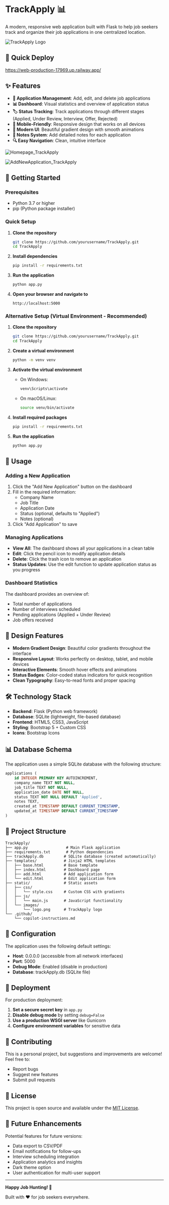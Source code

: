 # TrackApply 📊

A modern, responsive web application built with Flask to help job seekers track and organize their job applications in one centralized location.

![TrackApply Logo](static/images/logo.png)

## 🚀 Quick Deploy

https://web-production-17969.up.railway.app/ 

## ✨ Features

- **📝 Application Management**: Add, edit, and delete job applications
- **📊 Dashboard**: Visual statistics and overview of application status
- **🏷️ Status Tracking**: Track applications through different stages (Applied, Under Review, Interview, Offer, Rejected)
- **📱 Mobile-Friendly**: Responsive design that works on all devices
- **🎨 Modern UI**: Beautiful gradient design with smooth animations
- **📝 Notes System**: Add detailed notes for each application
- **🔍 Easy Navigation**: Clean, intuitive interface

![Homepage_TrackApply](https://github.com/user-attachments/assets/f931bccf-133c-4f0e-abb6-8dd31a036567)

![AddNewApplication_TrackApply](https://github.com/user-attachments/assets/f70c67ca-7ee2-49e0-b80f-ba86944bf2fb)



## 🚀 Getting Started

### Prerequisites

- Python 3.7 or higher
- pip (Python package installer)

### Quick Setup

1. **Clone the repository**
   ```bash
   git clone https://github.com/yourusername/TrackApply.git
   cd TrackApply
   ```

2. **Install dependencies**
   ```bash
   pip install -r requirements.txt
   ```

3. **Run the application**
   ```bash
   python app.py
   ```

4. **Open your browser and navigate to**
   ```
   http://localhost:5000
   ```

### Alternative Setup (Virtual Environment - Recommended)

1. **Clone the repository**
   ```bash
   git clone https://github.com/yourusername/TrackApply.git
   cd TrackApply
   ```

2. **Create a virtual environment**
   ```bash
   python -m venv venv
   ```

3. **Activate the virtual environment**
   - On Windows:
     ```bash
     venv\Scripts\activate
     ```
   - On macOS/Linux:
     ```bash
     source venv/bin/activate
     ```

4. **Install required packages**
   ```bash
   pip install -r requirements.txt
   ```

5. **Run the application**
   ```bash
   python app.py
   ```

## 📱 Usage

### Adding a New Application
1. Click the "Add New Application" button on the dashboard
2. Fill in the required information:
   - Company Name
   - Job Title
   - Application Date
   - Status (optional, defaults to "Applied")
   - Notes (optional)
3. Click "Add Application" to save

### Managing Applications
- **View All**: The dashboard shows all your applications in a clean table
- **Edit**: Click the pencil icon to modify application details
- **Delete**: Click the trash icon to remove an application
- **Status Updates**: Use the edit function to update application status as you progress

### Dashboard Statistics
The dashboard provides an overview of:
- Total number of applications
- Number of interviews scheduled
- Pending applications (Applied + Under Review)
- Job offers received

## 🎨 Design Features

- **Modern Gradient Design**: Beautiful color gradients throughout the interface
- **Responsive Layout**: Works perfectly on desktop, tablet, and mobile devices
- **Interactive Elements**: Smooth hover effects and animations
- **Status Badges**: Color-coded status indicators for quick recognition
- **Clean Typography**: Easy-to-read fonts and proper spacing

## 🛠️ Technology Stack

- **Backend**: Flask (Python web framework)
- **Database**: SQLite (lightweight, file-based database)
- **Frontend**: HTML5, CSS3, JavaScript
- **Styling**: Bootstrap 5 + Custom CSS
- **Icons**: Bootstrap Icons

## 📊 Database Schema

The application uses a simple SQLite database with the following structure:

```sql
applications (
    id INTEGER PRIMARY KEY AUTOINCREMENT,
    company_name TEXT NOT NULL,
    job_title TEXT NOT NULL,
    application_date DATE NOT NULL,
    status TEXT NOT NULL DEFAULT 'Applied',
    notes TEXT,
    created_at TIMESTAMP DEFAULT CURRENT_TIMESTAMP,
    updated_at TIMESTAMP DEFAULT CURRENT_TIMESTAMP
)
```

## 📁 Project Structure

```
TrackApply/
├── app.py                 # Main Flask application
├── requirements.txt       # Python dependencies
├── trackApply.db         # SQLite database (created automatically)
├── templates/            # Jinja2 HTML templates
│   ├── base.html         # Base template
│   ├── index.html        # Dashboard page
│   ├── add.html          # Add application form
│   └── edit.html         # Edit application form
├── static/               # Static assets
│   ├── css/
│   │   └── style.css     # Custom CSS with gradients
│   ├── js/
│   │   └── main.js       # JavaScript functionality
│   └── images/
│       └── logo.png      # TrackApply logo
└── .github/
    └── copilot-instructions.md
```

## 🔧 Configuration

The application uses the following default settings:
- **Host**: 0.0.0.0 (accessible from all network interfaces)
- **Port**: 5000
- **Debug Mode**: Enabled (disable in production)
- **Database**: trackApply.db (SQLite file)

## 🚀 Deployment

For production deployment:

1. **Set a secure secret key** in `app.py`
2. **Disable debug mode** by setting `debug=False`
3. **Use a production WSGI server** like Gunicorn
4. **Configure environment variables** for sensitive data

## 🤝 Contributing

This is a personal project, but suggestions and improvements are welcome! Feel free to:
- Report bugs
- Suggest new features
- Submit pull requests

## 📄 License

This project is open source and available under the [MIT License](LICENSE).

## 🎯 Future Enhancements

Potential features for future versions:
- Data export to CSV/PDF
- Email notifications for follow-ups
- Interview scheduling integration
- Application analytics and insights
- Dark theme option
- User authentication for multi-user support

---

**Happy Job Hunting! 🎯**

Built with ❤️ for job seekers everywhere.
